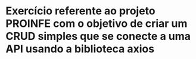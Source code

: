 # Exercício referente ao projeto PROINFE com o objetivo de criar um CRUD simples que se conecte a uma API usando a biblioteca axios
